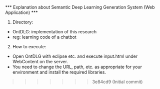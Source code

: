 ﻿﻿*** Explanation about Semantic Deep Learning Generation System (Web Application) ***

1. Directory:
 - OntDLG: implementation of this research
 - reg: learning code of a chatbot

2. How to execute:
 - Open OntDLG with eclipse etc. and execute input.html under WebContent on the server.
 - You need to change the URL, path, etc. as appropriate for your environment and install the required libraries.
>>>>>>> 3e84cd9 (Initial commit)
